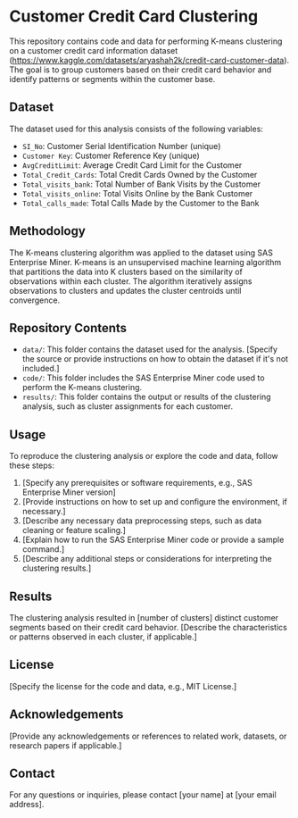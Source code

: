 # Customer Credit Card Clustering

This repository contains code and data for performing K-means clustering on a customer credit card information dataset (https://www.kaggle.com/datasets/aryashah2k/credit-card-customer-data). The goal is to group customers based on their credit card behavior and identify patterns or segments within the customer base.

## Dataset

The dataset used for this analysis consists of the following variables:

- `SI_No`: Customer Serial Identification Number (unique)
- `Customer Key`: Customer Reference Key (unique)
- `AvgCreditLimit`: Average Credit Card Limit for the Customer
- `Total_Credit_Cards`: Total Credit Cards Owned by the Customer
- `Total_visits_bank`: Total Number of Bank Visits by the Customer
- `Total_visits_online`: Total Visits Online by the Bank Customer
- `Total_calls_made`: Total Calls Made by the Customer to the Bank

## Methodology

The K-means clustering algorithm was applied to the dataset using SAS Enterprise Miner. K-means is an unsupervised machine learning algorithm that partitions the data into K clusters based on the similarity of observations within each cluster. The algorithm iteratively assigns observations to clusters and updates the cluster centroids until convergence.

## Repository Contents

- `data/`: This folder contains the dataset used for the analysis. [Specify the source or provide instructions on how to obtain the dataset if it's not included.]
- `code/`: This folder includes the SAS Enterprise Miner code used to perform the K-means clustering.
- `results/`: This folder contains the output or results of the clustering analysis, such as cluster assignments for each customer.

## Usage

To reproduce the clustering analysis or explore the code and data, follow these steps:

1. [Specify any prerequisites or software requirements, e.g., SAS Enterprise Miner version]
2. [Provide instructions on how to set up and configure the environment, if necessary.]
3. [Describe any necessary data preprocessing steps, such as data cleaning or feature scaling.]
4. [Explain how to run the SAS Enterprise Miner code or provide a sample command.]
5. [Describe any additional steps or considerations for interpreting the clustering results.]

## Results

The clustering analysis resulted in [number of clusters] distinct customer segments based on their credit card behavior. [Describe the characteristics or patterns observed in each cluster, if applicable.]

## License

[Specify the license for the code and data, e.g., MIT License.]

## Acknowledgements

[Provide any acknowledgements or references to related work, datasets, or research papers if applicable.]

## Contact

For any questions or inquiries, please contact [your name] at [your email address].

